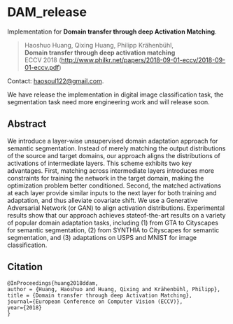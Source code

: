 # DAM_release

Implementation for **Domain transfer through deep Activation Matching**.

> Haoshuo Huang, Qixing Huang, Philipp Krähenbühl,     
> **Domain transfer through deep activation matching**      
> ECCV 2018 (http://www.philkr.net/papers/2018-09-01-eccv/2018-09-01-eccv.pdf)

Contact: [haosoul122@gmail.com](mailto:haosoul122@gmail.com). 

We have release the implementation in digital image classification task, the segmentation task need more engineering work and will release soon.

## Abstract 

We introduce a layer-wise unsupervised domain adaptation approach for semantic segmentation. Instead of merely matching the output distributions of the source and target domains, our approach aligns the distributions of activations of intermediate layers. This scheme exhibits two key advantages. First, matching across intermediate layers introduces more constraints for training the network in the target domain, making the optimization problem better conditioned. Second, the matched activations at each layer provide similar inputs to the next layer for both training and adaptation, and thus alleviate covariate shift. We use a Generative Adversarial Network (or GAN) to align activation distributions. Experimental results show that our approach achieves stateof-the-art results on a variety of popular domain adaptation tasks, including (1) from GTA to Cityscapes for semantic segmentation, (2) from SYNTHIA to Cityscapes for semantic segmentation, and (3) adaptations on USPS and MNIST for image classification.

## Citation
    @InProceedings{huang2018ddam,
    author = {Huang, Haoshuo and Huang, Qixing and Krähenbühl, Philipp},
    title = {Domain transfer through deep Activation Matching},
    journal={European Conference on Computer Vision (ECCV)},
    year={2018}
    }